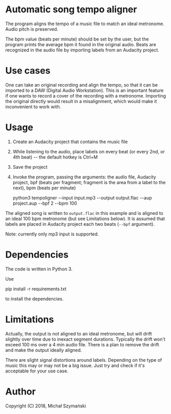 # Automatic song tempo aligner

The program aligns the tempo of a music file to match an ideal metronome.
Audio pitch is preserved.

The bpm value (beats per minute) should be set by the user, but the program
prints the average bpm it found in the original audio. Beats are recognized in
the audio file by importing labels from an Audacity project.

# Use cases

One can take an original recording and align the tempo, so that it can be
imported to a DAW (Digital Audio Workstation). This is an important feature
if one wants to record a cover of the recording with a metronome. Importing
the original directly would result in a misalignment, which would make it
inconvenient to work with.

# Usage

1. Create an Audacity project that contains the music file
2. While listening to the audio, place labels on every beat (or every 2nd,
or 4th beat) -- the default hotkey is Ctrl+M
3. Save the project
4. Invoke the program, passing the arguments: the audio file, Audacity project,
bpf (beats per fragment; fragment is the area from a label to the next),
bpm (beats per minute)

    python3 tempoligner --input input.mp3 --output output.flac --aup project.aup --bpf 2 --bpm 100

The aligned song is written to `output.flac` in this example and is aligned
to an ideal 100 bpm metronome (but see Limitations below). It is assumed
that labels are placed in Audacity project each two beats (`--bpf` argument).

Note: currently only mp3 input is supported.

# Dependencies

The code is written in Python 3.

Use

  pip install -r requirements.txt

to install the dependencies.

# Limitations

Actually, the output is not aligned to an ideal metronome, but will drift
slightly over time due to inexact segment durations. Typically the drift won't
exceed 100 ms over a 4 min audio file. There is a plan to remove the drift
and make the output ideally aligned.

There are slight signal distortions around labels. Depending on the type of
music this may or may not be a big issue. Just try and check if it's
acceptable for your use case.

# Author

Copyright (C) 2018, Michał Szymański

